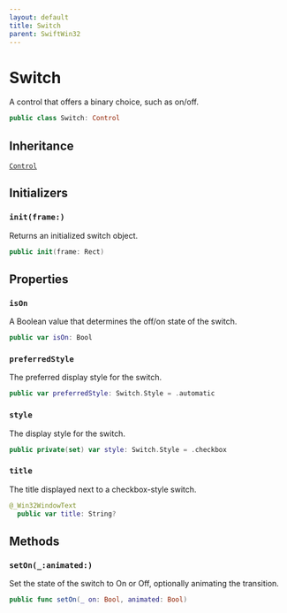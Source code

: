 ```yaml
---
layout: default
title: Switch
parent: SwiftWin32
---
```

# Switch

A control that offers a binary choice, such as on/off.

``` swift
public class Switch: Control 
```

## Inheritance

[`Control`](https://compnerd.github.io/swift-win32/SwiftWin32/Control)

## Initializers

### `init(frame:)`

Returns an initialized switch object.

``` swift
public init(frame: Rect) 
```

## Properties

### `isOn`

A Boolean value that determines the off/on state of the switch.

``` swift
public var isOn: Bool 
```

### `preferredStyle`

The preferred display style for the switch.

``` swift
public var preferredStyle: Switch.Style = .automatic 
```

### `style`

The display style for the switch.

``` swift
public private(set) var style: Switch.Style = .checkbox
```

### `title`

The title displayed next to a checkbox-style switch.

``` swift
@_Win32WindowText
  public var title: String?
```

## Methods

### `setOn(_:animated:)`

Set the state of the switch to On or Off, optionally animating the
transition.

``` swift
public func setOn(_ on: Bool, animated: Bool) 
```
